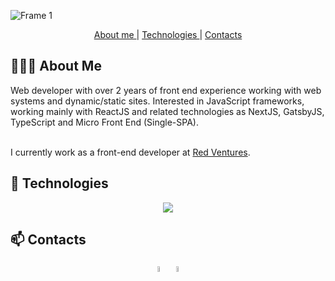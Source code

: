 ![Frame 1](https://user-images.githubusercontent.com/54460874/171204467-e1a4cefa-b1ff-4466-817c-f622e0b037bf.gif)

<div align="center">
  <p align="center" >
    <a href="#-about-me"> About me </a> |
    <a href="#-technologies"> Technologies </a> |
    <a href="#-contacts"> Contacts </a>
  </p>
</div>

## 🧑🏻‍💻 About Me

<div align="left">
Web developer with over 2 years of front end experience working with web systems and dynamic/static sites. Interested in JavaScript frameworks, working mainly with ReactJS and related technologies as NextJS, GatsbyJS, TypeScript and Micro Front End (Single-SPA).
</br></br>
<p>
  
  I currently work as a front-end developer at [Red Ventures](https://www.redventures.com/).</br>
</p>

## 🚀 Technologies

<p align="center">
  <a href="https://skillicons.dev">
    <img src="https://skillicons.dev/icons?i=js,ts,html,css,sass,bootstrap,webpack,git,react,redux,gatsby,nextjs" />
  </a>
</p>
</div>

## 📫 Contacts

<div align="center" width="1200px">
  
 [<img src="https://img.icons8.com/color/48/000000/linkedin.png" width="5%"/>](https://www.linkedin.com/in/arthur-d-afonseca-885757183/)
 [<img src="https://img.icons8.com/fluent/48/000000/gmail.png" width="5%"/>](mailto:arthur.dafonseca89@gmail.com)
    
</div>
 
